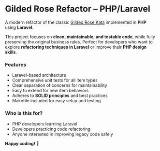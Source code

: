 # Gilded Rose Refactor – PHP/Laravel

A modern refactor of the classic [Gilded Rose Kata](https://github.com/emilybache/GildedRose-Refactoring-Kata) implemented in **PHP** using **Laravel**.

This project focuses on **clean, maintainable, and testable code**, while fully preserving the original business rules. Perfect for developers who want to explore **refactoring techniques in Laravel** or improve their **PHP design skills**.

### Features
- Laravel-based architecture
- Comprehensive unit tests for all item types
- Clear separation of concerns for maintainability
- Easy to extend for new item behaviors
- Adheres to **SOLID principles** and best practices
- Makefile included for easy setup and testing

### Who is this for?
- PHP developers learning Laravel
- Developers practicing code refactoring
- Anyone interested in improving legacy code safely

**Happy coding! 🚀**

